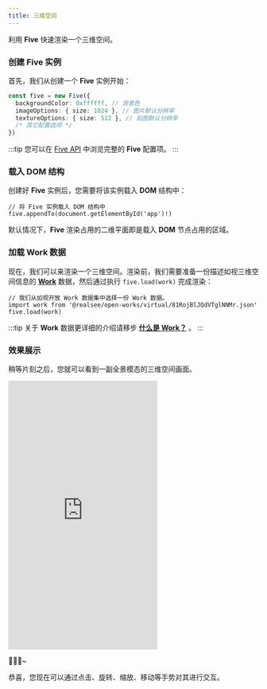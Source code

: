 ```yaml
---
title: 三维空间
---
```


利用 **Five** 快速渲染一个三维空间。

### 创建 Five 实例

首先，我们从创建一个 **Five** 实例开始：

```ts
const five = new Five({
  backgroundColor: 0xffffff, // 背景色
  imageOptions: { size: 1024 }, // 图片默认分辨率
  textureOptions: { size: 512 }, // 贴图默认分辨率
  /* 其它配置选项 */
})
```

:::tip
您可以在 [Five API](https://unpkg.com/@realsee/five/docs/interfaces/five.FiveInitArgs.html) 中浏览完整的 **Five** 配置项。
:::

### 载入 DOM 结构

创建好 **Five** 实例后，您需要将该实例载入 **DOM** 结构中：

```tsx
// 将 Five 实例载入 DOM 结构中
five.appendTo(document.getElementById('app')!)

```

默认情况下，**Five** 渲染占用的二维平面即是载入 **DOM** 节点占用的区域。

### 加载 Work 数据

现在，我们可以来渲染一个三维空间。渲染前，我们需要准备一份描述如视三维空间信息的 [**Work**](../../terminology) 数据，然后通过执行 `five.load(work)` 完成渲染：

```tsx
// 我们从如视开放 Work 数据集中选择一份 Work 数据。
import work from '@realsee/open-works/virtual/81RojBlJQdVTglNNMr.json'
five.load(work)
```

:::tip
关于 **Work** 数据更详细的介绍请移步 **[什么是 Work？](../../terminology)** 。
:::

### 效果展示

稍等片刻之后，您就可以看到一副全景模态的三维空间画面。

<iframe height="540" style={{width: '100%', height: '540px'}} scrolling="no" title="five-usage" src="https://codepen.io/solome-the-selector/embed/NWwwvQq?default-tab=js%2Cresult&editable=true&theme-id=light" frameborder="no" loading="lazy" allowtransparency="true" allowfullscreen="true">
  See the Pen <a href="https://codepen.io/solome-the-selector/pen/NWwwvQq">
  five-usage</a> by 掬一捧 (<a href="https://codepen.io/solome-the-selector">@solome-the-selector</a>)
  on <a href="https://codepen.io">CodePen</a>.
</iframe>

🌹🌹🌹~

恭喜，您现在可以通过点击、旋转、缩放、移动等手势对其进行交互。


